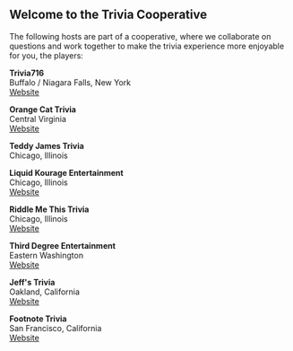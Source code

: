 ## Welcome to the Trivia Cooperative

The following hosts are part of a cooperative, where we collaborate on questions and work together to make the trivia experience more enjoyable for you, the players:  



**Trivia716**  
Buffalo / Niagara Falls, New York  
[Website](https://trivia716.com)

**Orange Cat Trivia**  
Central Virginia  
[Website](https://www.facebook.com/OrangeCatTrivia/)

**Teddy James Trivia**    
Chicago, Illinois  

**Liquid Kourage Entertainment**  
Chicago, Illinois  
[Website](https://www.facebook.com/LiquidKourage/)

**Riddle Me This Trivia**  
Chicago, Illinois  
[Website](https://www.twitch.tv/rmttrivia)

**Third Degree Entertainment**  
Eastern Washington  
[Website](https://www.thirddegreeentertainment.com/)

**Jeff's Trivia**  
Oakland, California  
[Website](https://www.twitch.tv/jeffstrivia)

**Footnote Trivia**  
San Francisco, California  
[Website](https://footnotetrivia.com)
